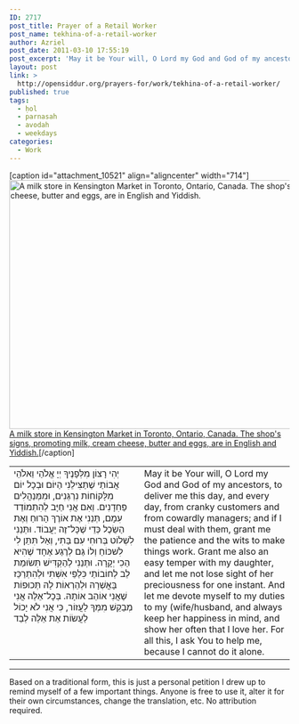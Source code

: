 ```yaml
---
ID: 2717
post_title: Prayer of a Retail Worker
post_name: tekhina-of-a-retail-worker
author: Azriel
post_date: 2011-03-10 17:55:19
post_excerpt: 'May it be Your will, O Lord my God and God of my ancestors, to deliver me this day, and every day, from cranky customers and from cowardly managers; and if I must deal with them, grant me the patience and the wits to make things work. Grant me also an easy temper with my daughter, and let me not lose sight of her preciousness for one instant.  And let me devote myself to my duties to my (wife/husband, and always keep her happiness in mind, and show her often that I love her. For all this, I ask You to help me, because I cannot do it alone.'
layout: post
link: >
  http://opensiddur.org/prayers-for/work/tekhina-of-a-retail-worker/
published: true
tags:
  - ḥol
  - parnasah
  - avodah
  - weekdays
categories:
  - Work
---
```

[caption id="attachment_10521" align="aligncenter" width="714"]<a href="http://commons.wikimedia.org/wiki/File:Milk_store_1903_Toronto.jpg"><img src="http://opensiddur.org/wp-content/uploads/2011/03/Milk_store_1903_Toronto.jpg" alt="A milk store in Kensington Market in Toronto, Ontario, Canada. The shop&#039;s signs, promoting milk, cream cheese, butter and eggs, are in English and Yiddish." width="714" height="447" class="size-full wp-image-10521" /></a> <a href="http://commons.wikimedia.org/wiki/File:Milk_store_1903_Toronto.jpg">A milk store in Kensington Market in Toronto, Ontario, Canada. The shop's signs, promoting milk, cream cheese, butter and eggs, are in English and Yiddish.</a>[/caption]

<table style="margin-left: auto;margin-right: auto;">
<tbody>
<tr>
<td style="vertical-align:top;" width="46%">
<div class="liturgy"><span lang="he">
יְהִי רָצוֹן מִלְּפָנֶיךָ יְיָ אֱלֹהַי וֵאלֹהֵי אֲבוֹתַי שֶׁתַּצִּילֵנִי הַיּוֹם וּבְכָל יוֹם מִלָּקוֹחוֹת נִרְגְּנִים, וּמִמְּנַהֲלִים פַּחִדָנִים. וְאִם אֲנִי  חַיָּב לְהִתְמוֹדֵד עִמָם, תְּנֵנִי אֶת אוֹרֶךְ הָרוּחַ וְאֶת הַשֵׂכֶל כְּדֵי שֶׁכָּל־זֶה יַעֲבוֹד. וּתְּנֵנִי לִשְׁלוֹט בְּרוּחִי עִם בַּתִי, וְאַל תִּתֵּן לִי לִשׁכּוֹחַ וְלוֹ גַּם לְרֶגַע אֶחָד שֶׁהִיא הַכִי יְקָרָה. וּתְּנֵנִי לְהַקְדִּישׁ תִּשׂוּמַת לֵב לְחוֹבוֹתַי כִּלַפֵּי אִשְּׁתִי וּלְהִתְרַכֵּז בָּאֳשְׁרָהּ וּלְהֵרְאוֹת לָהּ תְּכוּפוֹת שֶׁאֲנִי אוֹהֵב אוֹתָהּ. בְּכָל־אֵלֶּה אֲנִי מְבַקֵשׁ מִמְּךָ לַעֲזוֹר, כִּי אֲנִי לֹא יָכוֹל   לַעֲשׂוֹת אֵת אֵלֶּה לְבַד   
</span></div></td>
 
<td style="vertical-align:top;" width="53%"><div class="english">
May it be Your will, O Lord my God and God of my ancestors, to deliver me this day, and every day, from cranky customers and from cowardly managers; and if I must deal with them, grant me the patience and the wits to make things work. Grant me also an easy temper with my daughter, and let me not lose sight of her preciousness for one instant.  And let me devote myself to my duties to my (wife/husband, and always keep her happiness in mind, and show her often that I love her. For all this, I ask You to help me, because I cannot do it alone.
</td>
</tr>
</tbody></tbody></table>

<hr />
Based on a traditional form, this is just a personal petition I drew up to remind myself of a few important things. Anyone is free to use it, alter it for their own circumstances, change the translation, etc. No attribution required. 